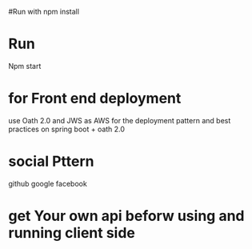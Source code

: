#Run with
npm install

# Run

Npm start

# for Front end deployment

use Oath 2.0 and JWS as AWS for the deployment pattern and best practices on spring boot + oath 2.0

# social Pttern

github
google
facebook

# get Your own api beforw using and running client side
